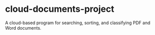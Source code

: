 # cloud-documents-project
A cloud-based program for searching, sorting, and classifying PDF and Word documents.
